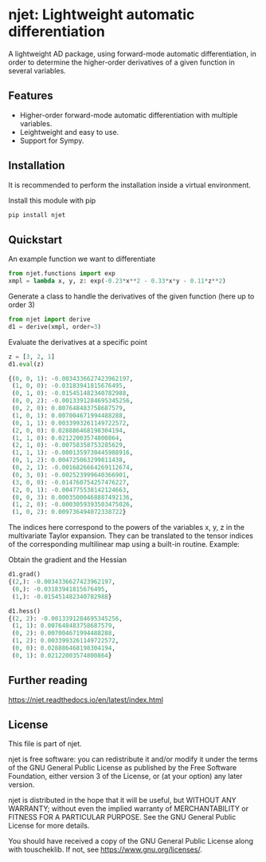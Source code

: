 # njet: Lightweight automatic differentiation

A lightweight AD package, using forward-mode automatic differentiation, in order to determine the
higher-order derivatives of a given function in several variables.

## Features

- Higher-order forward-mode automatic differentiation with multiple variables.
- Leightweight and easy to use.
- Support for Sympy.

## Installation

It is recommended to perform the installation inside a virtual environment.

Install this module with pip

```sh
pip install njet
```

## Quickstart

An example function we want to differentiate
```python
from njet.functions import exp
xmpl = lambda x, y, z: exp(-0.23*x**2 - 0.33*x*y - 0.11*z**2)
```

Generate a class to handle the derivatives of the given function (here up to order 3)
```python
from njet import derive
d1 = derive(xmpl, order=3)
```

Evaluate the derivatives at a specific point
```python
z = [3, 2, 1]
d1.eval(z)

{(0, 0, 1): -0.0034336627423962197,
 (1, 0, 0): -0.03183941815676495,
 (0, 1, 0): -0.015451482340782988,
 (0, 0, 2): -0.0013391284695345256,
 (0, 2, 0): 0.007648483758687579,
 (1, 0, 1): 0.007004671994488288,
 (0, 1, 1): 0.0033993261149722572,
 (2, 0, 0): 0.028886468198304194,
 (1, 1, 0): 0.02122003574800864,
 (2, 1, 0): -0.00758358753285629,
 (1, 1, 1): -0.0001359730445988916,
 (0, 1, 2): 0.004725063299811438,
 (0, 2, 1): -0.0016826664269112674,
 (0, 3, 0): -0.002523999640366901,
 (3, 0, 0): -0.014760754257476227,
 (2, 0, 1): -0.004775538142124663,
 (0, 0, 3): 0.00035000468887492136,
 (1, 2, 0): -0.0003059393503475026,
 (1, 0, 2): 0.009736494072338722}
```
The indices here correspond to the powers of the variables x, y, z
in the multivariate Taylor expansion. They can be translated to
the tensor indices of the corresponding multilinear map using a
built-in routine. Example:

Obtain the gradient and the Hessian
```python
d1.grad()
{(2,): -0.0034336627423962197,
 (0,): -0.03183941815676495,
 (1,): -0.015451482340782988}
```

```python
d1.hess()
{(2, 2): -0.0013391284695345256,
 (1, 1): 0.007648483758687579,
 (0, 2): 0.007004671994488288,
 (1, 2): 0.0033993261149722572,
 (0, 0): 0.028886468198304194,
 (0, 1): 0.02122003574800864}
```

## Further reading

https://njet.readthedocs.io/en/latest/index.html

## License

This file is part of njet.

njet is free software: you can redistribute it and/or modify
it under the terms of the GNU General Public License as published by
the Free Software Foundation, either version 3 of the License, or
(at your option) any later version.

njet is distributed in the hope that it will be useful,
but WITHOUT ANY WARRANTY; without even the implied warranty of
MERCHANTABILITY or FITNESS FOR A PARTICULAR PURPOSE.  See the
GNU General Public License for more details.

You should have received a copy of the GNU General Public License
along with touscheklib.  If not, see <https://www.gnu.org/licenses/>.
